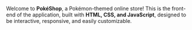 Welcome to **PokéShop**, a Pokémon-themed online store! This is the front-end of the application, built with **HTML, CSS, and JavaScript**, designed to be interactive, responsive, and easily customizable.
